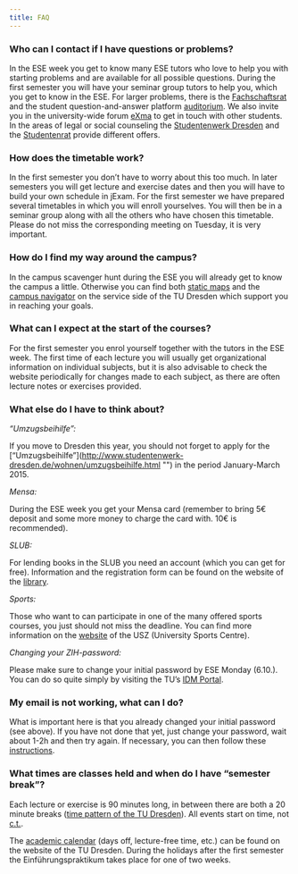 ```yaml
---
title: FAQ
---
```


### Who can I contact if I have questions or problems?

In the ESE week you get to know many ESE tutors who love to help you with starting problems and are available for all possible questions. During the first semester you will have your seminar group tutors to help you, which you get to know in the ESE. For larger problems, there is the [Fachschaftsrat](http://ifsr.de "FSR") and the student question-and-answer platform [auditorium](http://auditorium.inf.tu-dresden.de "auditorium"). We also invite you in the university-wide forum [eXma](http://exma.de/ "exma") to get in touch with other students.  
In the areas of legal or social counseling the [Studentenwerk Dresden](http://www.studentenwerk-dresden.de/english/soziales/ "Studentenwerk Dresden") and the [Studentenrat](http://www.stura.tu-dresden.de/beratung "StuRa") provide different offers.

### How does the timetable work?

In the first semester you don’t have to worry about this too much. In later semesters you will get lecture and exercise dates and then you will have to build your own schedule in jExam. For the first semester we have prepared several timetables in which you will enroll yourselves. You will then be in a seminar group along with all the others who have chosen this timetable. Please do not miss the corresponding meeting on Tuesday, it is very important.

### How do I find my way around the campus?

In the campus scavenger hunt during the ESE you will already get to know the campus a little. Otherwise you can find both [static maps](http://tu-dresden.de/service/lageplaene "static maps") and the [campus navigator](http://navigator.tu-dresden.de/ "campus navigator") on the service side of the TU Dresden which support you in reaching your goals.

### What can I expect at the start of the courses?

For the first semester you enrol yourself together with the tutors in the ESE week. The first time of each lecture you will usually get organizational information on individual subjects, but it is also advisable to check the website periodically for changes made to each subject, as there are often lecture notes or exercises provided.

### What else do I have to think about?

_“Umzugsbeihilfe”:_

If you move to Dresden this year, you should not forget to apply for the [“Umzugsbeihilfe”](http://www.studentenwerk-dresden.de/wohnen/umzugsbeihilfe.html "\") in the period January-March 2015.

_Mensa:_

During the ESE week you get your Mensa card (remember to bring 5€ deposit and some more money to charge the card with. 10€ is recommended).

_SLUB:_

For lending books in the SLUB you need an account (which you can get for free). Information and the registration form can be found on the website of the [library](http://www.slub-dresden.de/service/anmelden/ "library").

_Sports:_

Those who want to can participate in one of the many offered sports courses, you just should not miss the deadline. You can find more information on the [website](http://tu-dresden.de/die_tu_dresden/zentrale_einrichtungen/usz) of the USZ (University Sports Centre).

_Changing your ZIH-password:_

Please make sure to change your initial password by ESE Monday (6.10.). You can do so quite simply by visiting the TU’s [IDM Portal](https://idm-service.tu-dresden.de).

### My email is not working, what can I do?

What is important here is that you already changed your initial password (see above). If you have not done that yet, just change your password, wait about 1-2h and then try again. If necessary, you can then follow these [instructions](http://tu-dresden.de/die_tu_dresden/zentrale_einrichtungen/zih/dienste/datennetz_dienste/e_mail/email_ueberarbeitet_0211/mail_config_generell).

### What times are classes held and when do I have “semester break”?

Each lecture or exercise is 90 minutes long, in between there are both a 20 minute breaks ([time pattern of the TU Dresden](http://tu-dresden.de/studium/organisation/vorlesungsverzeichnis/zeitraster/document_view?set_language=en "time pattern of the TU Dresden")). All events start on time, not [c.t.](https://en.wikipedia.org/wiki/Academic_quarter_(class_timing) "cum tempore").

The [academic calendar](http://tu-dresden.de/studium/organisation/studienjahresablauf/index_html/document_view?set_language=en) (days off, lecture-free time, etc.) can be found on the website of the TU Dresden. During the holidays after the first semester the Einführungspraktikum takes place for one of two weeks.

